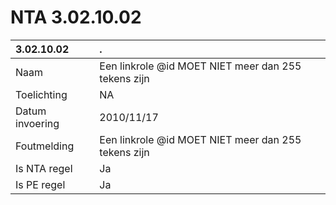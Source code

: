 # NTA 3.02.10.02

 3.02.10.02 | . 
 :--- | :--- 
 Naam | Een linkrole @id MOET NIET meer dan 255 tekens zijn 
 Toelichting | NA 
 Datum invoering | 2010/11/17 
 Foutmelding | Een linkrole @id MOET NIET meer dan 255 tekens zijn 
 Is NTA regel | Ja 
 Is PE regel | Ja 
